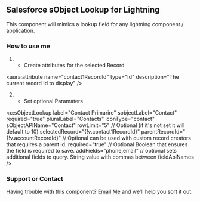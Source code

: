 ## Salesforce sObject Lookup for Lightning

This component will mimics a lookup field for any lightning component / application. 

### How to use me

1. - Create attributes for the selected Record

<aura:attribute name="contact1RecordId" type="Id" description="The current record Id to display" />

2. - Set optional Paramaters

<c:sObjectLookup label="Contact Primarire" 
                 sobjectLabel="Contact" 
                 required="true"
                 pluralLabel="Contacts" 
                 iconType="contact" 
                 sObjectAPIName="Contact"
                 rowLimit="5" // Optional (if it's not set it will default to 10)
                 selectedRecord="{!v.contact1RecordId}"
                 parentRecordId="{!v.accountRecordId}" // Optional can be used with custom record creators that requires a parent id.
                 required="true" // Optional Boolean that ensures the field is required to save.
                 addFields="phone,email" // optional sets additional fields to query. String value with commas between fieldApiNames
/>

### Support or Contact

Having trouble with this component?  [Email Me](mailto:ino@websbybwills.com) and we’ll help you sort it out.
